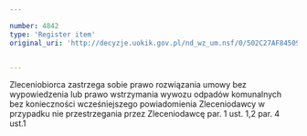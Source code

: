 ```yaml
---

number: 4842
type: 'Register item'
original_uri: 'http://decyzje.uokik.gov.pl/nd_wz_um.nsf/0/502C27AF84509D3EC1257B88003176AD?OpenDocument'


---
```


Zleceniobiorca zastrzega sobie prawo rozwiązania umowy bez wypowiedzenia lub prawo wstrzymania wywozu odpadów komunalnych bez konieczności wcześniejszego powiadomienia Zleceniodawcy w przypadku nie przestrzegania przez Zleceniodawcę par. 1 ust. 1,2 par. 4 ust.1
